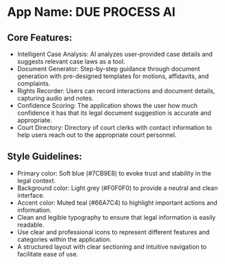 # **App Name**: DUE PROCESS AI

## Core Features:

- Intelligent Case Analysis: AI analyzes user-provided case details and suggests relevant case laws as a tool.
- Document Generator: Step-by-step guidance through document generation with pre-designed templates for motions, affidavits, and complaints.
- Rights Recorder: Users can record interactions and document details, capturing audio and notes.
- Confidence Scoring: The application shows the user how much confidence it has that its legal document suggestion is accurate and appropriate.
- Court Directory: Directory of court clerks with contact information to help users reach out to the appropriate court personnel.

## Style Guidelines:

- Primary color: Soft blue (#7CB9E8) to evoke trust and stability in the legal context.
- Background color: Light grey (#F0F0F0) to provide a neutral and clean interface.
- Accent color: Muted teal (#66A7C4) to highlight important actions and information.
- Clean and legible typography to ensure that legal information is easily readable.
- Use clear and professional icons to represent different features and categories within the application.
- A structured layout with clear sectioning and intuitive navigation to facilitate ease of use.